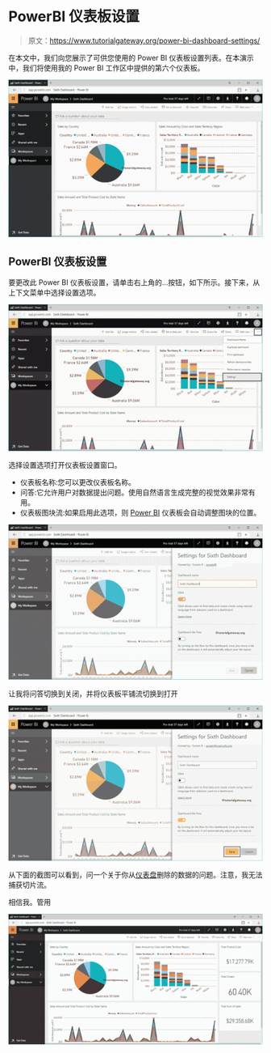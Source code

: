 # PowerBI 仪表板设置

> 原文：<https://www.tutorialgateway.org/power-bi-dashboard-settings/>

在本文中，我们向您展示了可供您使用的 Power BI 仪表板设置列表。在本演示中，我们将使用我的 Power BI 工作区中提供的第六个仪表板。

![Power BI Dashboard Settings 1](img/8f7dfbc60231b9baa7621be70c24bfae.png)

## PowerBI 仪表板设置

要更改此 Power BI 仪表板设置，请单击右上角的…按钮，如下所示。接下来，从上下文菜单中选择设置选项。

![Power BI Dashboard Settings 2](img/938f503a17fa6295288dd457745f5f10.png)

选择设置选项打开仪表板设置窗口。

*   仪表板名称:您可以更改仪表板名称。
*   问答:它允许用户对数据提出问题。使用自然语言生成完整的视觉效果非常有用。
*   仪表板图块流:如果启用此选项，则 [Power BI](https://www.tutorialgateway.org/power-bi-tutorial/) 仪表板会自动调整图块的位置。

![Power BI Dashboard Settings 3](img/2149526b4e0242622113c40d463efca4.png)

让我将问答切换到关闭，并将仪表板平铺流切换到打开

![Power BI Dashboard Settings 4](img/11824afe7cb36ef1beb7b6b010727fa9.png)

从下面的截图可以看到，问一个关于你从[仪表盘](https://www.tutorialgateway.org/power-bi-dashboard-introduction/)删除的数据的问题。注意，我无法捕获切片流。

相信我。管用

![Power BI Dashboard Settings 5](img/00781b930ed0cc07460baf11b35d9582.png)